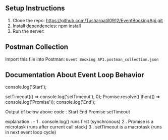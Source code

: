 ## Setup Instructions

1. Clone the repo:  https://github.com/Tusharpatil0912/EventBookingApi.git
2. Install dependencies:  npm install
3. Run the server:


## Postman Collection
Import this file into Postman: `Event Booking API.postman_collection.json`


## Documentation About Event Loop Behavior

console.log('Start');

setTimeout(() => console.log('setTimeout'), 0);
Promise.resolve().then(() => console.log('Promise'));
console.log('End');

Output of below above code : Start
                             End
                             Promise
                             setTimeout


explanation : - 1 . console.log() runs first (synchronous)
                2 . Promise is a microtask (runs after current call stack)
                3 . setTimeout is a macrotask (runs in next event loop cycle)


